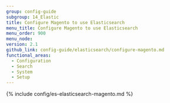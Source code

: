 ```yaml
---
group: config-guide
subgroup: 14_Elastic
title: Configure Magento to use Elasticsearch
menu_title: Configure Magento to use Elasticsearch
menu_order: 900
menu_node:
version: 2.1
github_link: config-guide/elasticsearch/configure-magento.md
functional_areas:
  - Configuration
  - Search
  - System
  - Setup
---
```


{% include config/es-elasticsearch-magento.md %}
